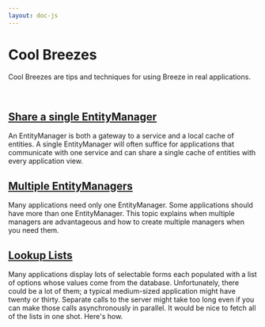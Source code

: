 ```yaml
---
layout: doc-js
---
```

<h1>
	Cool Breezes</h1>
<p>Cool Breezes are tips and techniques for using Breeze in real applications.</p>
<p>&nbsp;</p>
<h2>
	<a href="http://www.breezejs.com/documentation/share-entitymanager">Share a single EntityManager</a></h2>
<p>An EntityManager is both a gateway to a service and a local cache of entities. A single EntityManager will often suffice for applications that communicate with one service and can share a single cache of entities with every application view.</p>
<h2>
	<a href="http://www.breezejs.com/documentation/multiple-managers">Multiple EntityManagers</a></h2>
<p>Many applications need only one EntityManager. Some applications should have more than one EntityManager. This topic explains when multiple managers are advantageous and how to create multiple managers when you need them.</p>
<h2>
	<a href="http://www.breezejs.com/documentation/lookup-lists">Lookup Lists</a></h2>
<p>Many applications display lots of selectable forms each populated with a list of options whose values come from the database. Unfortunately, there could be a lot of them; a typical medium-sized application might have twenty or thirty. Separate calls to the server might take too long even if you can make those calls asynchronously in parallel. It would be nice to fetch all of the lists in one shot. Here&#39;s how.<br />
	&nbsp;</p>
